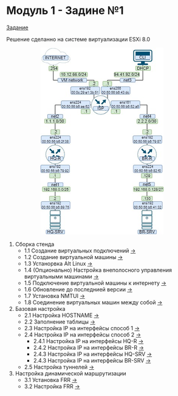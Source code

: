 # Модуль 1 - Задине №1

[Задание](../../задание/Модуль%201%20-%20Задание%20№1.md)

Решение сделанно на системе виртуализации ESXi 8.0
<p align="center">
  <img src="./%D0%A2%D0%BE%D0%BF%D0%BE%D0%BB%D0%BE%D0%B3%D0%B8%D1%8F.jpg">
</p>

1. Сборка стенда
   - 1.1 Создание виртуальных подключений [->](./createStend/createVirtualConnect/README.md)
   - 1.2 Создание виртуальной машины [->](./createStend/createVirtualMashin/README.md)
   - 1.3 Устанорвка Alt Linux [->](./createStend/installAltLinux/README.md)
   - 1.4 (Опционально) Настройка внеполосного управления виртуальными машинами [->](./createStend/connectToConsole/README.md)
   - 1.5 Подключение виртуальной машины к интернету [->](./createStend/connectVirtualMashinToInternet/README.md)
   - 1.6 Обновление до последнией версии [->](./createStend/updateAltLinux/README.md)
   - 1.7 Установка NMTUI [->](./createStend/instalNMTui/README.md)
   - 1.8 Соединение виртуальных машин между собой [->](./createStend/connectingVirtualMashin/README.md)
2. Базовая настройка
    - 2.1 Настройка HOSTNAME [->](./createIPAddresses/assignHostname/README.md)
    - 2.2 Заполнение таблицы [->](./createIPAddresses/README.md)
    - 2.3 Настройка IP на интерфейсы способ 1 [->](./createIPAddresses/assignIPAddressesNMTui/README.md)
    - 2.4 Настройка IP на интерфейсы способ 2 [->](./createIPAddresses/assignIPAdressesEtcnet/README.md)
      - 2.4.1 Настройка IP на интерфейсы HQ-R [->](./createIPAddresses/assignIPAdressesEtcnet/HQ-R.md)
      - 2.4.2 Настройка IP на интерфейсы BR-R [->](./createIPAddresses/assignIPAdressesEtcnet/BR-R.md)
      - 2.4.3 Настройка IP на интерфейсы HQ-SRV [->](./createIPAddresses/assignIPAdressesEtcnet/HQ-SRV.md)
      - 2.4.3 Настройка IP на интерфейсы BR-SRV [->](./createIPAddresses/assignIPAdressesEtcnet/BR-SRV.md)
    - 2.5 Настройка туннелей [->](./createIPAddresses/createTunnel/README.md)
3. Настройка динамической маршрутизации
    - 3.1 Установка FRR [->](./createDynamicRouting/installFRRtoInternet/README.md)
    - 3.2 Настройка FRR [->](./createDynamicRouting/settingsFRR/README.md)